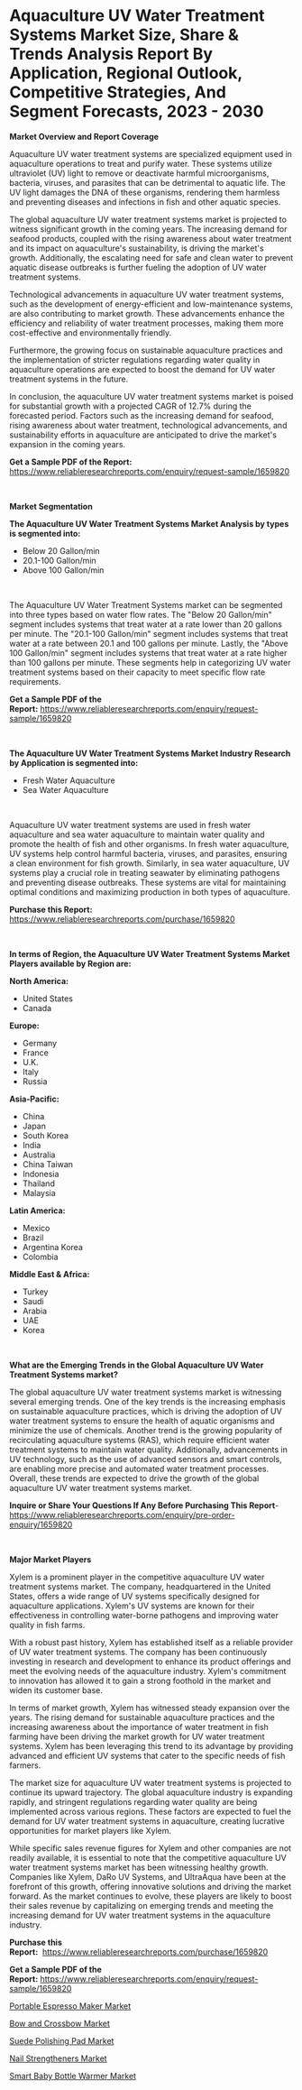 <p><h1>Aquaculture UV Water Treatment Systems Market Size, Share & Trends Analysis Report By Application, Regional Outlook, Competitive Strategies, And Segment Forecasts, 2023 - 2030</h1></p><p><strong>Market Overview and Report Coverage</strong></p>
<p><p>Aquaculture UV water treatment systems are specialized equipment used in aquaculture operations to treat and purify water. These systems utilize ultraviolet (UV) light to remove or deactivate harmful microorganisms, bacteria, viruses, and parasites that can be detrimental to aquatic life. The UV light damages the DNA of these organisms, rendering them harmless and preventing diseases and infections in fish and other aquatic species.</p><p>The global aquaculture UV water treatment systems market is projected to witness significant growth in the coming years. The increasing demand for seafood products, coupled with the rising awareness about water treatment and its impact on aquaculture's sustainability, is driving the market's growth. Additionally, the escalating need for safe and clean water to prevent aquatic disease outbreaks is further fueling the adoption of UV water treatment systems.</p><p>Technological advancements in aquaculture UV water treatment systems, such as the development of energy-efficient and low-maintenance systems, are also contributing to market growth. These advancements enhance the efficiency and reliability of water treatment processes, making them more cost-effective and environmentally friendly.</p><p>Furthermore, the growing focus on sustainable aquaculture practices and the implementation of stricter regulations regarding water quality in aquaculture operations are expected to boost the demand for UV water treatment systems in the future.</p><p>In conclusion, the aquaculture UV water treatment systems market is poised for substantial growth with a projected CAGR of 12.7% during the forecasted period. Factors such as the increasing demand for seafood, rising awareness about water treatment, technological advancements, and sustainability efforts in aquaculture are anticipated to drive the market's expansion in the coming years.</p></p>
<p><strong>Get a Sample PDF of the Report:</strong> <a href="https://www.reliableresearchreports.com/enquiry/request-sample/1659820">https://www.reliableresearchreports.com/enquiry/request-sample/1659820</a></p>
<p>&nbsp;</p>
<p><strong>Market Segmentation</strong></p>
<p><strong>The Aquaculture UV Water Treatment Systems Market Analysis by types is segmented into:</strong></p>
<p><ul><li>Below 20 Gallon/min</li><li>20.1-100 Gallon/min</li><li>Above 100 Gallon/min</li></ul></p>
<p>&nbsp;</p>
<p><p>The Aquaculture UV Water Treatment Systems market can be segmented into three types based on water flow rates. The "Below 20 Gallon/min" segment includes systems that treat water at a rate lower than 20 gallons per minute. The "20.1-100 Gallon/min" segment includes systems that treat water at a rate between 20.1 and 100 gallons per minute. Lastly, the "Above 100 Gallon/min" segment includes systems that treat water at a rate higher than 100 gallons per minute. These segments help in categorizing UV water treatment systems based on their capacity to meet specific flow rate requirements.</p></p>
<p><strong>Get a Sample PDF of the Report:</strong>&nbsp;<a href="https://www.reliableresearchreports.com/enquiry/request-sample/1659820">https://www.reliableresearchreports.com/enquiry/request-sample/1659820</a></p>
<p>&nbsp;</p>
<p><strong>The Aquaculture UV Water Treatment Systems Market Industry Research by Application is segmented into:</strong></p>
<p><ul><li>Fresh Water Aquaculture</li><li>Sea Water Aquaculture</li></ul></p>
<p>&nbsp;</p>
<p><p>Aquaculture UV water treatment systems are used in fresh water aquaculture and sea water aquaculture to maintain water quality and promote the health of fish and other organisms. In fresh water aquaculture, UV systems help control harmful bacteria, viruses, and parasites, ensuring a clean environment for fish growth. Similarly, in sea water aquaculture, UV systems play a crucial role in treating seawater by eliminating pathogens and preventing disease outbreaks. These systems are vital for maintaining optimal conditions and maximizing production in both types of aquaculture.</p></p>
<p><strong>Purchase this Report:</strong>&nbsp; <a href="https://www.reliableresearchreports.com/purchase/1659820">https://www.reliableresearchreports.com/purchase/1659820</a></p>
<p>&nbsp;</p>
<p><strong>In terms of Region, the Aquaculture UV Water Treatment Systems Market Players available by Region are:</strong></p>
<p>
    <p> <strong> North America: </strong>
        <ul>
            <li>United States</li>
            <li>Canada</li>
        </ul>
        </p> 
    <p> <strong> Europe: </strong>
        <ul>
            <li>Germany</li>
            <li>France</li>
            <li>U.K.</li>
            <li>Italy</li>
            <li>Russia</li>
        </ul>
        </p> 
    <p> <strong> Asia-Pacific: </strong>
        <ul>
            <li>China</li>
            <li>Japan</li>
            <li>South Korea</li>
            <li>India</li>
            <li>Australia</li>
            <li>China Taiwan</li>
            <li>Indonesia</li>
            <li>Thailand</li>
            <li>Malaysia</li>
        </ul>
        </p> 
    <p> <strong> Latin America: </strong>
        <ul>
            <li>Mexico</li>
            <li>Brazil</li>
            <li>Argentina Korea</li>
            <li>Colombia</li>
        </ul>
        </p> 
    <p> <strong> Middle East & Africa: </strong>
        <ul>
            <li>Turkey</li>
            <li>Saudi</li>
            <li>Arabia</li>
            <li>UAE</li>
            <li>Korea</li>
        </ul>
    </p>
    </p>
<p>&nbsp;</p>
<p><strong>What are the Emerging Trends in the Global Aquaculture UV Water Treatment Systems market?</strong></p>
<p><p>The global aquaculture UV water treatment systems market is witnessing several emerging trends. One of the key trends is the increasing emphasis on sustainable aquaculture practices, which is driving the adoption of UV water treatment systems to ensure the health of aquatic organisms and minimize the use of chemicals. Another trend is the growing popularity of recirculating aquaculture systems (RAS), which require efficient water treatment systems to maintain water quality. Additionally, advancements in UV technology, such as the use of advanced sensors and smart controls, are enabling more precise and automated water treatment processes. Overall, these trends are expected to drive the growth of the global aquaculture UV water treatment systems market.</p></p>
<p><strong>Inquire or Share Your Questions If Any Before Purchasing This Report</strong>- <a href="https://www.reliableresearchreports.com/enquiry/pre-order-enquiry/1659820">https://www.reliableresearchreports.com/enquiry/pre-order-enquiry/1659820</a></p>
<p>&nbsp;</p>
<p><strong>Major Market Players</strong></p>
<p><p>Xylem is a prominent player in the competitive aquaculture UV water treatment systems market. The company, headquartered in the United States, offers a wide range of UV systems specifically designed for aquaculture applications. Xylem's UV systems are known for their effectiveness in controlling water-borne pathogens and improving water quality in fish farms.</p><p>With a robust past history, Xylem has established itself as a reliable provider of UV water treatment systems. The company has been continuously investing in research and development to enhance its product offerings and meet the evolving needs of the aquaculture industry. Xylem's commitment to innovation has allowed it to gain a strong foothold in the market and widen its customer base.</p><p>In terms of market growth, Xylem has witnessed steady expansion over the years. The rising demand for sustainable aquaculture practices and the increasing awareness about the importance of water treatment in fish farming have been driving the market growth for UV water treatment systems. Xylem has been leveraging this trend to its advantage by providing advanced and efficient UV systems that cater to the specific needs of fish farmers.</p><p>The market size for aquaculture UV water treatment systems is projected to continue its upward trajectory. The global aquaculture industry is expanding rapidly, and stringent regulations regarding water quality are being implemented across various regions. These factors are expected to fuel the demand for UV water treatment systems in aquaculture, creating lucrative opportunities for market players like Xylem.</p><p>While specific sales revenue figures for Xylem and other companies are not readily available, it is essential to note that the competitive aquaculture UV water treatment systems market has been witnessing healthy growth. Companies like Xylem, DaRo UV Systems, and UltraAqua have been at the forefront of this growth, offering innovative solutions and driving the market forward. As the market continues to evolve, these players are likely to boost their sales revenue by capitalizing on emerging trends and meeting the increasing demand for UV water treatment systems in the aquaculture industry.</p></p>
<p><strong>Purchase this Report:</strong>&nbsp;&nbsp;<a href="https://www.reliableresearchreports.com/purchase/1659820">https://www.reliableresearchreports.com/purchase/1659820</a></p>
<p></p>
<p><strong>Get a Sample PDF of the Report:</strong>&nbsp;<a href="https://www.reliableresearchreports.com/enquiry/request-sample/1659820">https://www.reliableresearchreports.com/enquiry/request-sample/1659820</a></p>
<p><p><a href="https://www.linkedin.com/pulse/portable-espresso-maker-market-research-report-unlocks/">Portable Espresso Maker Market</a></p><p><a href="https://medium.com/@jaydonhyatt2023/bow-and-crossbow-market-size-growth-forecast-2023-2030-57d87c7a9394">Bow and Crossbow Market</a></p><p><a href="https://github.com/JameTravis/Market-Research-Report-List-2/blob/main/suede-polishing-pad-market.md">Suede Polishing Pad Market</a></p><p><a href="https://www.linkedin.com/pulse/nail-strengtheners-market-share-amp-new-trends-analysis-report/">Nail Strengtheners Market</a></p><p><a href="https://github.com/aasishrp01/Market-Research-Report-List-1/blob/main/smart-baby-bottle-warmer-market.md">Smart Baby Bottle Warmer Market</a></p></p>